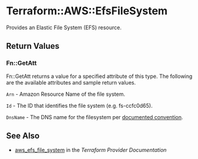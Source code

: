 # Terraform::AWS::EfsFileSystem

Provides an Elastic File System (EFS) resource.

## Return Values

### Fn::GetAtt

Fn::GetAtt returns a value for a specified attribute of this type. The following are the available attributes and sample return values.

`Arn` - Amazon Resource Name of the file system.

`Id` - The ID that identifies the file system (e.g. fs-ccfc0d65).

`DnsName` - The DNS name for the filesystem per [documented convention](http://docs.aws.amazon.com/efs/latest/ug/mounting-fs-mount-cmd-dns-name.html).

## See Also

* [aws_efs_file_system](https://www.terraform.io/docs/providers/aws/r/efs_file_system.html) in the _Terraform Provider Documentation_